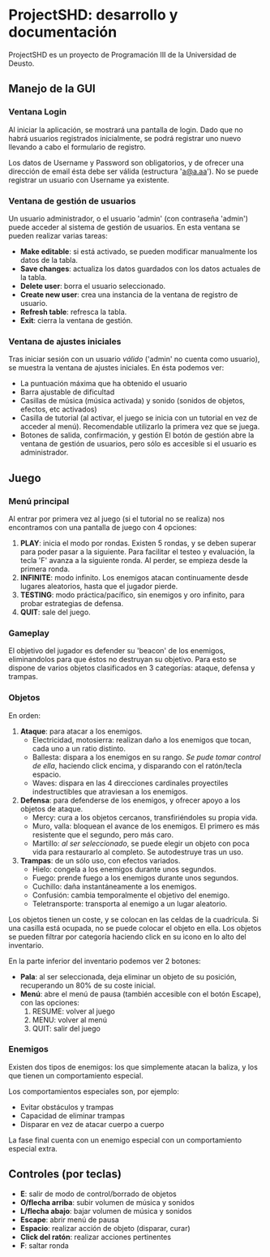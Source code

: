 # ProjectSHD: desarrollo y documentación
ProjectSHD es un proyecto de Programación III de la Universidad de Deusto.

## Manejo de la GUI
### **Ventana Login**
Al iniciar la aplicación, se mostrará una pantalla de login. Dado que no habrá usuarios registrados inicialmente, se podrá registrar uno nuevo llevando a cabo 
el formulario de registro.

Los datos de Username y Password son obligatorios, y de ofrecer una dirección de email ésta debe ser válida (estructura 'a@a.aa'). No se puede registrar un usuario 
con Username ya existente.

### **Ventana de gestión de usuarios**
Un usuario administrador, o el usuario 'admin' (con contraseña 'admin') puede acceder al sistema de gestión de usuarios. En esta ventana se pueden realizar varias tareas:
* **Make editable**: si está activado, se pueden modificar manualmente los datos de la tabla.
* **Save changes**: actualiza los datos guardados con los datos actuales de la tabla.
* **Delete user**: borra el usuario seleccionado.
* **Create new user**: crea una instancia de la ventana de registro de usuario.
* **Refresh table**: refresca la tabla.
* **Exit**: cierra la ventana de gestión.

### **Ventana de ajustes iniciales**
Tras iniciar sesión con un usuario _válido_ ('admin' no cuenta como usuario), se muestra la ventana de ajustes iniciales. En ésta podemos ver:
* La puntuación máxima que ha obtenido el usuario
* Barra ajustable de dificultad
* Casillas de música (música activada) y sonido (sonidos de objetos, efectos, etc activados)
* Casilla de tutorial (al activar, el juego se inicia con un tutorial en vez de acceder al menú). Recomendable utilizarlo la primera vez que se juega.
* Botones de salida, confirmación, y gestión
El botón de gestión abre la ventana de gestión de usuarios, pero sólo es accesible si el usuario es administrador.

## Juego
### **Menú principal**
Al entrar por primera vez al juego (si el tutorial no se realiza) nos encontramos con una pantalla de juego con 4 opciones: 
1. **PLAY**: inicia el modo por rondas. Existen 5 rondas, y se deben superar para poder pasar a la siguiente. Para facilitar el testeo y evaluación, la tecla 'F' 
avanza a la siguiente ronda. Al perder, se empieza desde la primera ronda.
2. **INFINITE**: modo infinito. Los enemigos atacan continuamente desde lugares aleatorios, hasta que el jugador pierde.
3. **TESTING**: modo práctica/pacífico, sin enemigos y oro infinito, para probar estrategias de defensa.
4. **QUIT**: sale del juego.

### **Gameplay**
El objetivo del jugador es defender su 'beacon' de los enemigos, eliminandolos para que éstos no destruyan su objetivo. Para esto se dispone de varios objetos 
clasificados en 3 categorías: ataque, defensa y trampas.

### Objetos
En orden:
1. **Ataque**: para atacar a los enemigos.
    - Electricidad, motosierra: realizan daño a los enemigos que tocan, cada uno a un ratio distinto.
    - Ballesta: dispara a los enemigos en su rango. _Se pude tomar control de ella_, haciendo click encima, y disparando con el ratón/tecla espacio.
    - Waves: dispara en las 4 direcciones cardinales proyectiles indestructibles que atraviesan a los enemigos.
2. **Defensa**: para defenderse de los enemigos, y ofrecer apoyo a los objetos de ataque.
    - Mercy: cura a los objetos cercanos, transfiriéndoles su propia vida.
    - Muro, valla: bloquean el avance de los enemigos. El primero es más resistente que el segundo, pero más caro.
    - Martillo: _al ser seleccionado_, se puede elegir un objeto con poca vida para restaurarlo al completo. Se autodestruye tras un uso.
3. **Trampas**: de un sólo uso, con efectos variados.
    - Hielo: congela a los enemigos durante unos segundos.
    - Fuego: prende fuego a los enemigos durante unos segundos.
    - Cuchillo: daña instantáneamente a los enemigos.
    - Confusión: cambia temporalmente el objetivo del enemigo.
    - Teletransporte: transporta al enemigo a un lugar aleatorio.
    
Los objetos tienen un coste, y se colocan en las celdas de la cuadrícula. Si una casilla está ocupada, no se puede colocar el objeto en ella.
Los objetos se pueden filtrar por categoría haciendo click en su icono en lo alto del inventario.

En la parte inferior del inventario podemos ver 2 botones:
- **Pala**: al ser seleccionada, deja eliminar un objeto de su posición, recuperando un 80% de su coste inicial.
- **Menú**: abre el menú de pausa (también accesible con el botón Escape), con las opciones:
    1. RESUME: volver al juego
    2. MENU: volver al menú
    3. QUIT: salir del juego
    
### Enemigos
Existen dos tipos de enemigos: los que simplemente atacan la baliza, y los que tienen un comportamiento especial.

Los comportamientos especiales son, por ejemplo:
- Evitar obstáculos y trampas
- Capacidad de eliminar trampas
- Disparar en vez de atacar cuerpo a cuerpo

La fase final cuenta con un enemigo especial con un comportamiento especial extra.

## Controles (por teclas)
- **E**: salir de modo de control/borrado de objetos
- **O/flecha arriba**: subir volumen de música y sonidos
- **L/flecha abajo**: bajar volumen de música y sonidos
- **Escape**: abrir menú de pausa
- **Espacio**: realizar acción de objeto (disparar, curar)
- **Click del ratón**: realizar acciones pertinentes
- **F**: saltar ronda
